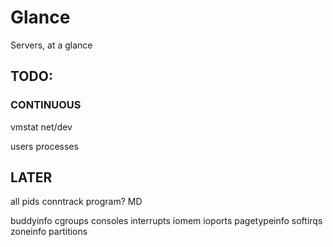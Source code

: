 # Glance

Servers, at a glance

## TODO:

### CONTINUOUS

vmstat
net/dev

users
processes

## LATER

all pids
conntrack program?
MD

buddyinfo
cgroups
consoles
interrupts
iomem
ioports
pagetypeinfo
softirqs
zoneinfo
partitions